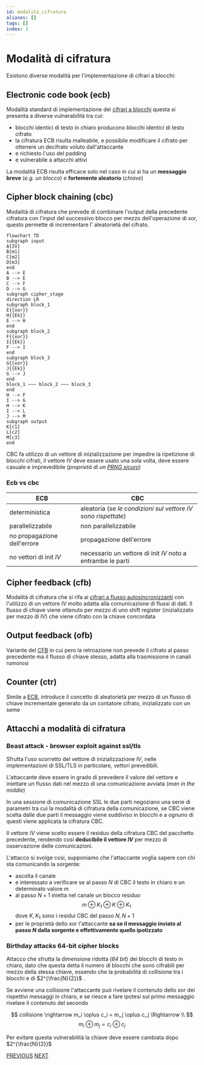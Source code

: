 ```yaml
---
id: modalita_cifratura
aliases: []
tags: []
index: 3
---
```


# Modalità di cifratura

Esistono diverse modalità per l'implementazione di cifrari a blocchi:

## Electronic code book (ecb)

Modalità standard di implementazione dei [cifrari a blocchi](cifrari_simmetrici.md#CIFRARI%20A%20BLOCCHI) questa si presenta a diverse vulnerabilità tra cui:

- blocchi identici di testo in chiaro producono blocchi identici di testo cifrato
- la cifratura ECB risulta malleabile, e possibile modificare il cifrato per ottenere un decifrato voluto dall'attaccante
- e richiesto l'uso del padding
- e vulnerabile a attacchi attivi

La modalità ECB risulta efficace solo nel caso in cui si ha un **messaggio breve** (*e.g. un blocco*) e **fortemente aleatorio** (*chiave*)

## Cipher block chaining (cbc)

Modalità di cifratura che prevede di combinare l'output della precedente cifratura con l'input del successivo blocco per mezzo dell'operazione di xor, questo permette di incrementare l' aleatorietà del cifrato.

```mermaid
flowchart TD
subgraph input
A[IV]
B[m1]
C[m2]
D[m3]
end
A --> E
B --> E
C --> F
D --> G
subgraph cipher_stage
direction LR
subgraph block_1
E{{xor}}
H{{Ek}}
E --> H
end
subgraph block_2
F{{xor}}
I{{Ek}}
F --> I
end
subgraph block_3
G{{xor}}
J{{Ek}}
G --> J
end
block_1 ~~~ block_2 ~~~ block_3
end
H --> F
I --> G
H --> K
I --> L
J --> M
subgraph output
K[c1]
L[c2]
M[c3]
end
```

CBC fa utilizzo di un vettore di inizializzazione per impedire la ripetizione di blocchi cifrati, il vettore $IV$ deve essere usato una sola volta, deve essere casuale e imprevedibile (*proprietà di un [PRNG sicuro](Note%20Domande.md#PRNG%20crittograficamente%20sicuri)*)

### Ecb vs cbc

| ECB                         | CBC                                                             |
| --------------------------- | --------------------------------------------------------------- |
| deterministica              | aleatoria (*se le condizioni sul vettore $IV$ sono rispettate*) |
| parallelizzabile            | non parallelizzabile                                            |
| no propagazione dell'errore | propagazione dell'errore                                        |
| no vettori di init $IV$     | necessario un vettore di init $IV$ noto a entrambe le parti     |

## Cipher feedback (cfb)

Modalità di cifratura che si rifa ai [cifrari a flusso autosincronizzanti](cifrari_simmetrici.md#CIFRARI%20A%20FLUSSO) con l'utilizzo di un vettore $IV$  molto adatta alla comunicazione di flussi di dati.
Il flusso di chiave viene ottenuto per mezzo di uno shift register (inizializzato per mezzo di $IV$) che viene cifrato con la chiave concordata

## Output feedback (ofb)

Variante del [CFB](#CIPHER%20FEEDBACK%20(CFB))  in cui pero la retroazione non prevede il cifrato al passo precedente ma il flusso di chiave stesso, adatta alla trasmissione in canali rumorosi

## Counter (ctr)

Simile a [ECB](#ELECTRONIC%20CODE%20BOOK%20(ECB)), introduce il concetto di aleatorietà per mezzo di un flusso di chiave incrementale generato da un contatore cifrato, inizializzato con un seme

## Attacchi a modalità di cifratura

### Beast attack - browser exploit against ssl/tls

Sfrutta l'uso scorretto del vettore di inizializzazione $IV$, nelle implementazioni di SSL/TLS in particolare, vettori prevedibili.

L'attaccante deve essere in grado di prevedere il valore del vettore e iniettare un flusso dati nel mezzo di una comunicazione avviata (*man in the middle*)

In una sessione di comunicazione SSL le due parti negoziano una serie di parametri tra cui la modalità di cifratura della comunicazione, se CBC viene scelta dalle due parti il messaggio viene suddiviso in blocchi e a ognuno di questi viene applicata la cifratura CBC.

Il vettore $IV$ viene scelto essere il residuo della cifratura CBC del pacchetto precedente, rendendo cosi **deducibile il vettore $IV$** per mezzo di osservazione delle comunicazioni.

L'attacco si svolge cosi, supponiamo che l'attaccante voglia sapere con chi sta comunicando la sorgente:

- ascolta il canale
- e interessato a verificare se al passo $N$ di CBC il testo in chiaro e un determinato valore $m$
- al passo $N+1$ inietta nel canale un blocco residuo $$m \oplus K_1 \oplus K \oplus K_1$$ dove $K,K_1$ sono i residui CBC del passo $N,N+1$
-  per le proprietà dello xor l'attaccante **sa se il messaggio inviato al passo $N$ dalla sorgente e effettivamente quello ipotizzato**

### Birthday attacks 64-bit cipher blocks

Attacco che sfrutta la dimensione ridotta (*64 bit*) dei blocchi di testo in chiaro, dato che questa detta il numero di blocchi che sono cifrabili per mezzo della stessa chiave, essendo che la probabilità di collisione tra i blocchi e di $2^{\frac{N}{2}}$ .

Se avviene una collisione l'attaccante può rivelare il contenuto dello xor dei rispettivi messaggi in chiaro, e se riesce a fare ipotesi sul primo messaggio rivelare il contenuto del secondo

$$
collisione \rightarrow m_i \oplus c_i = m_j \oplus c_j \Rightarrow \\
$$
$$
m_i \oplus m_j = c_i \oplus c_j
$$

Per evitare questa vulnerabilità la chiave deve essere cambiata dopo  $2^{\frac{N}{2}}$

[PREVIOUS](funzioni_hash.md) [NEXT](sicurezza_informazione/cifrari_simmetrici.md)